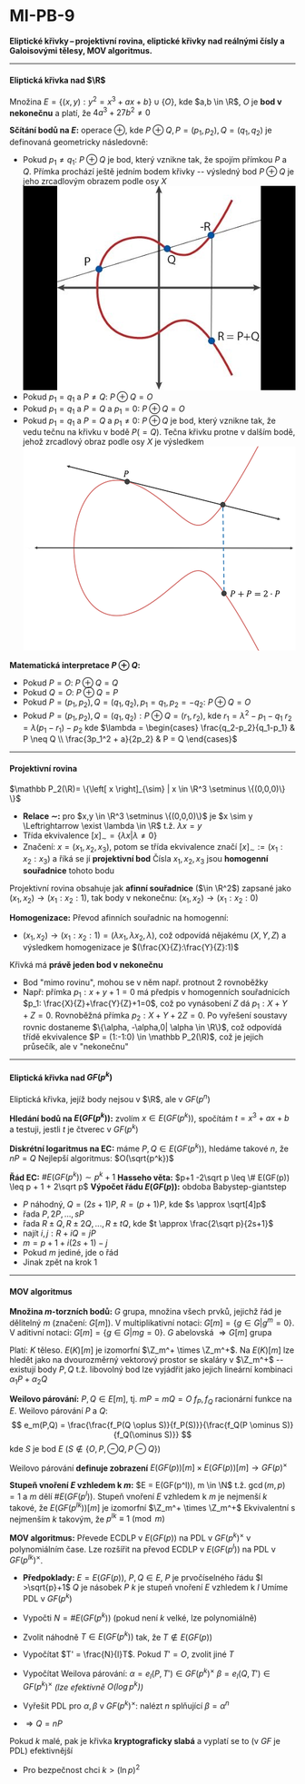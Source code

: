  # MI-PB-9
 **Eliptické křivky – projektivní rovina, eliptické křivky nad reálnými čísly a Galoisovými tělesy, MOV algoritmus.**

 ---

#### Eliptická křivka nad $\R$
Množina $E = \{(x,y): y^2 = x^3 + ax + b\} \cup \{O\}$, kde $a,b \in \R$, $O$ je **bod v nekonečnu** a platí, že $4a^3 + 27b^2 \neq 0$ 

**Sčítání bodů na $E$:** operace $\oplus$, kde $P \oplus Q, P=(p_1, p_2), Q=(q_1, q_2)$ je definovaná geometricky následovně:
* Pokud $p_1 \neq q_1$: $P \oplus Q$ je bod, který vznikne tak, že spojím přímkou $P$ a $Q$. Přímka prochází ještě jedním bodem křivky -- výsledný bod $P \oplus Q$ je jeho zrcadlovým obrazem podle osy $X$
![](ec-add.jpeg)
* Pokud $p_1 = q_1$ a $P \neq Q$: $P \oplus Q = O$
* Pokud $p_1 = q_1$ a $P = Q$ a $p_1 = 0$: $P \oplus Q = O$
* Pokud $p_1 = q_1$ a $P = Q$ a $p_1 \neq 0$: $P \oplus Q$ je bod, který vznikne tak, že vedu tečnu na křivku v bodě $P(=Q)$. Tečna křivku protne v dalším bodě, jehož zrcadlový obraz podle osy $X$ je výsledkem
![](ec-add2.png)

**Matematická interpretace $P\oplus Q$:**
* Pokud $P = O$: $P \oplus Q = Q$
* Pokud $Q = O$: $P \oplus Q = P$
* Pokud $P = (p_1, p_2), Q=(q_1, q_2), p_1 = q_1, p_2=-q_2$: $P\oplus Q = O$
* Pokud $P = (p_1, p_2), Q=(q_1, q_2): P \oplus Q = (r_1,r_2)$, 
kde
$r_1 = \lambda^2 - p_1 - q_1$
$r_2 = \lambda(p_1 - r_1) - p_2$
kde
$\lambda = \begin{cases} \frac{q_2-p_2}{q_1-p_1} & P \neq Q \\ \frac{3p_1^2 + a}{2p_2} & P = Q \end{cases}$

---

#### Projektivní rovina
$\mathbb P_2(\R)=  \{\left[ x \right]_{\sim} | x \in \R^3 \setminus \{(0,0,0)\} \}$
* **Relace $\sim$:** pro $x,y \in \R^3 \setminus \{(0,0,0)\}$ je $x \sim y \Leftrightarrow \exist \lambda \in \R$ t.ž. $\lambda x = y$
* Třída ekvivalence $\left[ x \right]_\sim = \{\lambda x | \lambda \neq 0\}$
* Značení: $x = (x_1, x_2, x_3)$, potom se třída ekvivalence značí $\left[ x \right]_\sim := (x_1 : x_2 : x_3)$ a říká se jí **projektivní bod**
Čísla $x_1, x_2, x_3$ jsou **homogenní souřadnice** tohoto bodu

Projektivní rovina obsahuje jak **afinní souřadnice** ($\in \R^2$) zapsané jako $(x_1, x_2)\rightarrow (x_1:x_2:1)$, tak body v nekonečnu: $(x_1, x_2) \rightarrow (x_1:x_2:0)$
 
**Homogenizace:** Převod afinních souřadnic na homogenní:
* $(x_1, x_2) \rightarrow (x_1:x_2:1) = (\lambda x_1, \lambda x_2, \lambda)$, což odpovídá nějakému $(X,Y,Z)$ a výsledkem homogenizace je $(\frac{X}{Z}:\frac{Y}{Z}:1)$

Křivká má **právě jeden bod v nekonečnu**
* Bod "mimo rovinu", mohou se v něm např. protnout 2 rovnoběžky
* Např: přímka $p_1:x+y+1 = 0$ má předpis v homogenních souřadnicích  $p_1: \frac{X}{Z}+\frac{Y}{Z}+1=0$, což po vynásobení $Z$ dá $p_1: X+Y+Z = 0$. Rovnoběžná přímka $p_2: X+Y+2Z = 0$. Po vyřešení soustavy rovnic dostaneme $\{\alpha, -\alpha,0| \alpha \in \R\}$, což odpovídá třídě ekvivalence $P = (1:-1:0) \in \mathbb P_2(\R)$, což je jejich průsečík, ale v "nekonečnu"

---

#### Eliptická křivka nad $GF(p^k)$
Eliptická křivka, jejíž body nejsou v $\R$, ale v $GF(p^n)$

**Hledání bodů na $E(GF(p^k))$:** zvolím $x \in E(GF(p^k))$, spočítám $t = x^3+ax+b$ a testuji, jestli $t$  je čtverec v $GF(p^k)$


**Diskrétní logaritmus na EC:** máme $P,Q \in E(GF(p^k))$, hledáme takové $n$, že $nP = Q$
Nejlepší algoritmus: $O(\sqrt{p^k})$

**Řád EC:** $\# E(GF(p^k)) \sim p^k + 1$
**Hasseho věta:** $p+1 -2\sqrt p \leq \# E(GF(p)) \leq p + 1 + 2\sqrt p$
**Výpočet řádu $E(GF(p))$:** obdoba Babystep-giantstep
* $P$ náhodný, $Q = (2s+1)P$, $R = (p+1)P$, kde $s \approx \sqrt[4]p$
* řada $P, 2P, ..., sP$
* řada $R \pm Q, R \pm 2Q, ..., R \pm tQ$, kde $t \approx \frac{2\sqrt p}{2s+1}$
* najít $i,j: R + iQ = jP$
* $m = p +1 +i(2s+1)-j$
* Pokud $m$ jediné, jde o řád
* Jinak zpět na krok 1

---

#### MOV algoritmus

**Množina $m$-torzních bodů:** $G$ grupa, množina všech prvků, jejichž řád je dělitelný $m$ (značení: $G[m]$).
V multiplikativní notaci: $G[m] = \{g \in G| g^m = 0\}$.
V aditivní notaci: $G[m] = \{g \in G| mg = 0\}$.
$G$ abelovská $\Rightarrow G[m]$ grupa

Platí: $K$ těleso.   $E(K)[m]$ je izomorfní $\Z_m^+ \times \Z_m^+$.
Na $E(K)[m]$ lze hledět jako na dvourozměrný vektorový prostor se skaláry v $\Z_m^+$ -- existují body $P,Q$ t.ž. libovolný bod lze vyjádřit jako jejich lineární kombinaci $\alpha_1P + \alpha_2 Q$

**Weilovo párování:**
$P,Q \in E[m]$, tj. $mP = mQ = O$
$f_P, f_Q$ racionární funkce na $E$.
Weilovo párování $P$ a $Q$:
$$
e_m(P,Q) = \frac{\frac{f_P(Q \oplus S)}{f_P(S)}}{\frac{f_Q(P \ominus S)}{f_Q(\ominus S)}}
$$
kde $S$ je bod $E$ ($S \notin \{O, P, \ominus Q, P \ominus Q\}$)

Weilovo párování **definuje zobrazení** 
$E(GF(p))[m] \times E(GF(p))[m] \rightarrow GF(p)^\times$

**Stupeň vnoření $E$ vzhledem k $m$:**
$E = E(GF(p^l)), m \in \N$ t.ž. $\gcd(m,p) = 1$ a $m$ dělí $\# E(GF(p^{l}))$.
Stupeň vnoření $E$ vzhledem k $m$ je nejmenší $k$ takové, že $E(GF(p^{lk}))[m]$ je izomorfní $\Z_m^+ \times \Z_m^+$
Ekvivalentní s nejmenším $k$ takovým, že $p^{lk} \equiv 1 \pmod m$

**MOV algoritmus:**
Převede ECDLP v $E(GF(p))$ na PDL v $GF(p^{k})^\times$ v polynomiálním čase. Lze rozšířit na převod ECDLP v $E(GF(p^l))$ na PDL v $GF(p^{lk})^\times$.

* **Předpoklady:**
$E = E(GF(p))$, $P,Q \in E$, 
$P$ je prvočíselného řádu $l >\sqrt{p}+1$ 
$Q$ je násobek $P$
$k$ je stupeň vnoření $E$ vzhledem k $l$
Umíme PDL v $GF(p^k)$

* Vypočti $N = \# E(GF(p^k))$ (pokud není $k$ velké, lze polynomiálně)
* Zvolit náhodně $T \in E(GF(p^k))$ tak, že $T \notin E(GF(p))$
* Vypočítat $T' = \frac{N}{l}T$. Pokud $T'=O$, zvolit jiné $T$
* Vypočítat Weilova párování:
$\alpha = e_l(P,T') \in GF(p^k)^\times$
$\beta = e_l(Q,T') \in GF(p^k)^\times$
*(lze efektivně $O(\log p^k)$)*
* Vyřešit PDL pro $\alpha, \beta$ v $GF(p^k)^\times$: nalézt $n$ splňující $\beta = \alpha^n$
* $\Rightarrow Q = nP$ 


Pokud $k$ malé, pak je křivka **kryptograficky slabá** a vyplatí se to (v $GF$ je PDL) efektivnější
* Pro bezpečnost chci $k > (\ln p)^2$